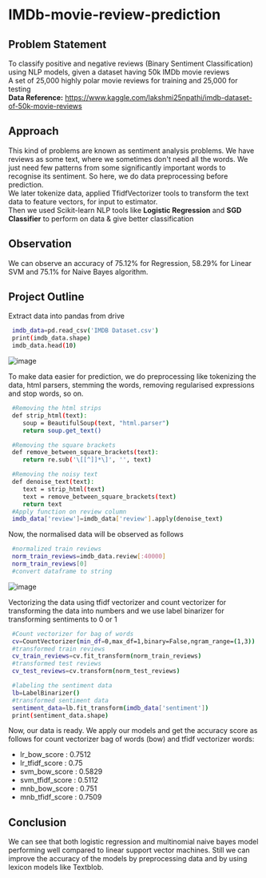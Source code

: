 # IMDb-movie-review-prediction
## Problem Statement
To classify positive and negative reviews (Binary Sentiment Classification) using NLP models, given a dataset having 50k IMDb movie reviews \
A set of 25,000 highly polar movie reviews for training and 25,000 for testing \
**Data Reference:** https://www.kaggle.com/lakshmi25npathi/imdb-dataset-of-50k-movie-reviews 

## Approach
This kind of problems are known as sentiment analysis problems. We have reviews as some text, where we sometimes don't need all the words. We just need few patterns from some significantly important words to recognise its sentiment. So here, we do data preprocessing before prediction. \
We later tokenize data, applied TfidfVectorizer tools to transform the text data to feature vectors, for input to estimator. \
Then we used Scikit-learn NLP tools like **Logistic Regression** and **SGD Classifier** to perform on data & give better classification

## Observation
We can observe an accuracy of 75.12% for Regression, 58.29% for Linear SVM and 75.1% for Naive Bayes algorithm.

## Project Outline
Extract data into pandas from drive

```bash
 imdb_data=pd.read_csv('IMDB Dataset.csv')
 print(imdb_data.shape)
 imdb_data.head(10)
```
![image](https://user-images.githubusercontent.com/65950195/158792151-0be7084e-984c-4a7e-ad27-31ea7c9b862d.png)

To make data easier for prediction, we do preprocessing like tokenizing the data, html parsers, stemming the words, removing regularised expressions and stop words, so on.

```bash
 #Removing the html strips
 def strip_html(text):
    soup = BeautifulSoup(text, "html.parser")
    return soup.get_text()

 #Removing the square brackets
 def remove_between_square_brackets(text):
    return re.sub('\[[^]]*\]', '', text)

 #Removing the noisy text
 def denoise_text(text):
    text = strip_html(text)
    text = remove_between_square_brackets(text)
    return text
 #Apply function on review column
 imdb_data['review']=imdb_data['review'].apply(denoise_text)
```
Now, the normalised data will be observed as follows
```bash
 #normalized train reviews
 norm_train_reviews=imdb_data.review[:40000]
 norm_train_reviews[0]
 #convert dataframe to string
```
![image](https://user-images.githubusercontent.com/65950195/158796379-98a873b1-4895-41bd-af05-53a18b9c2ed2.png)

Vectorizing the data using tfidf vectorizer and count vectorizer for transforming the data into numbers and we use label binarizer for transforming sentiments to 0 or 1
```bash
 #Count vectorizer for bag of words
 cv=CountVectorizer(min_df=0,max_df=1,binary=False,ngram_range=(1,3))
 #transformed train reviews
 cv_train_reviews=cv.fit_transform(norm_train_reviews)
 #transformed test reviews
 cv_test_reviews=cv.transform(norm_test_reviews)
```

```bash
 #labeling the sentiment data
 lb=LabelBinarizer()
 #transformed sentiment data
 sentiment_data=lb.fit_transform(imdb_data['sentiment'])
 print(sentiment_data.shape)
```

Now, our data is ready. We apply our models and get the accuracy score as follows for count vectorizer bag of words (bow) and tfidf vectorizer words:

-  lr_bow_score : 0.7512
-  lr_tfidf_score : 0.75
-  svm_bow_score : 0.5829
-  svm_tfidf_score : 0.5112
-  mnb_bow_score : 0.751
-  mnb_tfidf_score : 0.7509


## Conclusion
We can see that both logistic regression and multinomial naive bayes model performing well compared to linear support vector machines. Still we can improve the accuracy of the models by preprocessing data and by using lexicon models like Textblob.
